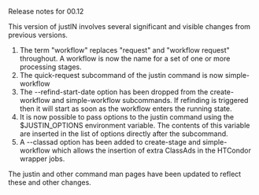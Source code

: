 Release notes for 00.12 

This version of justIN involves several significant and visible changes from 
previous versions.

1) The term "workflow" replaces "request" and "workflow request" throughout.
   A workflow is now the name for a set of one or more processing stages.
2) The quick-request subcommand of the justin command is now simple-workflow
3) The --refind-start-date option has been dropped from the create-workflow
   and simple-workflow subcommands. If refinding is triggered then it will
   start as soon as the workflow enters the running state.
4) It is now possible to pass options to the justin command using the 
   $JUSTIN_OPTIONS environment variable. The contents of this variable are
   inserted in the list of options directly after the subcommand. 
5) A --classad option has been added to create-stage and simple-workflow 
   which allows the insertion of extra ClassAds in the HTCondor wrapper
   jobs.

The justin and other command man pages have been updated to reflect these and
other changes.